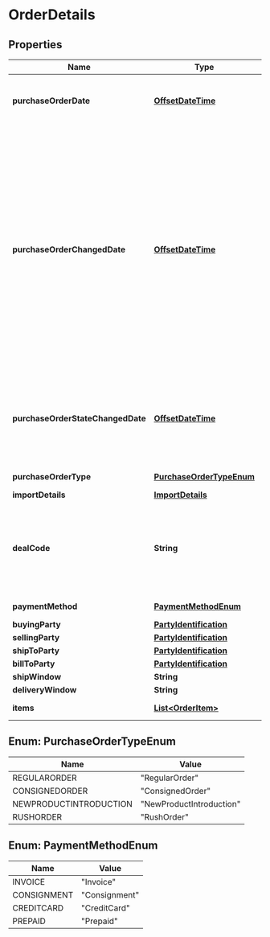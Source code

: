 # OrderDetails

## Properties
Name | Type | Description | Notes
------------ | ------------- | ------------- | -------------
**purchaseOrderDate** | [**OffsetDateTime**](OffsetDateTime.md) | The date the purchase order was placed. Must be in ISO-8601 date/time format. | 
**purchaseOrderChangedDate** | [**OffsetDateTime**](OffsetDateTime.md) | The date when purchase order was last changed by Amazon after the order was placed. This date will be greater than &#x27;purchaseOrderDate&#x27;. This means the PO data was changed on that date and vendors are required to fulfill the  updated PO. The PO changes can be related to Item Quantity, Ship to Location, Ship Window etc. This field will not be present in orders that have not changed after creation. Must be in ISO-8601 date/time format. |  [optional]
**purchaseOrderStateChangedDate** | [**OffsetDateTime**](OffsetDateTime.md) | The date when current purchase order state was changed. Current purchase order state is available in the field &#x27;purchaseOrderState&#x27;. Must be in ISO-8601 date/time format. | 
**purchaseOrderType** | [**PurchaseOrderTypeEnum**](#PurchaseOrderTypeEnum) | Type of purchase order. |  [optional]
**importDetails** | [**ImportDetails**](ImportDetails.md) |  |  [optional]
**dealCode** | **String** | If requested by the recipient, this field will contain a promotional/deal number. The discount code line is optional. It is used to obtain a price discount on items on the order. |  [optional]
**paymentMethod** | [**PaymentMethodEnum**](#PaymentMethodEnum) | Payment method used. |  [optional]
**buyingParty** | [**PartyIdentification**](PartyIdentification.md) |  |  [optional]
**sellingParty** | [**PartyIdentification**](PartyIdentification.md) |  |  [optional]
**shipToParty** | [**PartyIdentification**](PartyIdentification.md) |  |  [optional]
**billToParty** | [**PartyIdentification**](PartyIdentification.md) |  |  [optional]
**shipWindow** | **String** |  |  [optional]
**deliveryWindow** | **String** |  |  [optional]
**items** | [**List&lt;OrderItem&gt;**](OrderItem.md) | A list of items in this purchase order. | 

<a name="PurchaseOrderTypeEnum"></a>
## Enum: PurchaseOrderTypeEnum
Name | Value
---- | -----
REGULARORDER | &quot;RegularOrder&quot;
CONSIGNEDORDER | &quot;ConsignedOrder&quot;
NEWPRODUCTINTRODUCTION | &quot;NewProductIntroduction&quot;
RUSHORDER | &quot;RushOrder&quot;

<a name="PaymentMethodEnum"></a>
## Enum: PaymentMethodEnum
Name | Value
---- | -----
INVOICE | &quot;Invoice&quot;
CONSIGNMENT | &quot;Consignment&quot;
CREDITCARD | &quot;CreditCard&quot;
PREPAID | &quot;Prepaid&quot;

